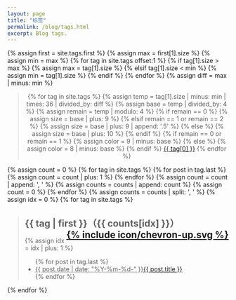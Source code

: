 ```yaml
---
layout: page
title: "标签"
permalink: /blog/tags.html
excerpt: Blog tags.
---
```


{% assign first = site.tags.first %}
{% assign max = first[1].size %}
{% assign min = max %}
{% for tag in site.tags offset:1 %}
  {% if tag[1].size > max %}
    {% assign max = tag[1].size %}
  {% elsif tag[1].size < min %}
    {% assign min = tag[1].size %}
  {% endif %}
{% endfor %}
{% assign diff = max | minus: min %}
<center>
<blockquote id="tagcloud">
{% for tag in site.tags %}
  {% assign temp = tag[1].size | minus: min | times: 36 | divided_by: diff %}
  {% assign base = temp | divided_by: 4 %}
  {% assign remain = temp | modulo: 4 %}
  {% if remain == 0 %}
    {% assign size = base | plus: 9 %}
  {% elsif remain == 1 or remain == 2 %}
    {% assign size = base | plus: 9 | append: '.5' %}
  {% else %}
    {% assign size = base | plus: 10 %}
  {% endif %}
  {% if remain == 0 or remain == 1 %}
    {% assign color = 9 | minus: base %}
  {% else %}
    {% assign color = 8 | minus: base %}
  {% endif %}
  <a href="#{{ tag[0] }}" style="font-size: {{ size }}pt; color: #{{ color }}{{ color }}{{ color }};">{{ tag[0] }}</a>
{% endfor %}
</blockquote>
</center>

{% assign count = 0 %}
{% for tag in site.tags %}
  {% for post in tag.last %}
    {% assign count = count | plus: 1 %}
  {% endfor %}
  {% assign count = count | append: ', ' %}
  {% assign counts = counts | append: count %}
  {% assign count = 0 %}
{% endfor %}
{% assign counts = counts | split: ', ' %}
{% assign idx = 0 %}
{% for tag in site.tags %}
<blockquote>
  <h2 id="{{ tag[0] }}">{{ tag | first }}（{{ counts[idx] }}）<a href="#tagcloud" style="float:right;">{% include icon/chevron-up.svg %}</a></h2>
    {% assign idx = idx | plus: 1 %}
  <ul>
    {% for post in tag.last %}
    <li><abbr title="{{ post.date | date_to_xmlschema }}">{{ post.date | date: "%Y-%m-%d-" }}</abbr><a href="{{ post.url }}">{{ post.title }}</a></li>
    {% endfor %}
  </ul>
</blockquote>
{% endfor %}
